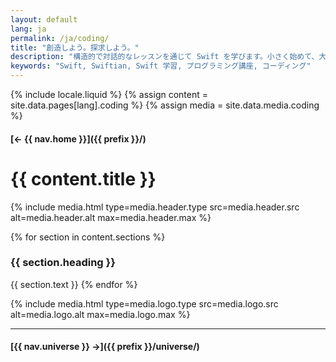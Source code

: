 ```yaml
---
layout: default
lang: ja
permalink: /ja/coding/
title: "創造しよう。探求しよう。"
description: "構造的で対話的なレッスンを通じて Swift を学びます。小さく始めて、大きく考え、一歩ずつスキルを高めましょう。"
keywords: "Swift, Swiftian, Swift 学習, プログラミング講座, コーディング"
---
```



{% include locale.liquid %}
{% assign content = site.data.pages[lang].coding %}
{% assign media = site.data.media.coding %}

#### [← {{ nav.home }}]({{ prefix }}/)

# {{ content.title }}

{% include media.html
  type=media.header.type
  src=media.header.src
  alt=media.header.alt
  max=media.header.max
%}

{% for section in content.sections %}
### {{ section.heading }}
{{ section.text }}
{% endfor %}

{% include media.html
  type=media.logo.type
  src=media.logo.src
  alt=media.logo.alt
  max=media.logo.max
%}

---

#### [{{ nav.universe }} →]({{ prefix }}/universe/)